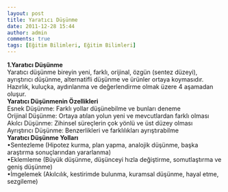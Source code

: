 ```yaml
---
layout: post
title: Yaratıcı Düşünme
date: 2011-12-28 15:44
author: admin
comments: true
tags: [Eğitim Bilimleri, Eğitim Bilimleri]
---
```

<div>
<div>
<div>
<div><strong>1.Yaratıcı Düşünme </strong></div>
<div></div>
<div>Yaratıcı düşünme bireyin yeni, farklı, orijinal, özgün (sentez düzeyi), ayrıştırıcı düşünme, alternatifli düşünme ve ürünler ortaya koymasıdır. Hazırlık, kuluçka, aydınlanma ve değerlendirme olmak üzere 4 aşamadan oluşur.</div>
<div></div>
<div><strong>Yaratıcı Düşünmenin Özellikleri </strong></div>
<div></div>
<div>Esnek Düşünme: Farklı yollar düşünebilme ve bunları deneme</div>
<div>Orijinal Düşünme: Ortaya atılan yolun yeni ve mevcutlardan farklı olması</div>
<div>Akılcı Düşünme: Zihinsel süreçlerin çok yönlü ve üst düzey olması</div>
<div>Ayrıştırıcı Düşünme: Benzerlikleri ve farklılıkları ayrıştırabilme</div>
<div></div>
<div><strong>Yaratıcı Düşünme Yolları </strong></div>
<div></div>
<div>•Sentezleme (Hipotez kurma, plan yapma, analojik düşünme, başka araştırma sonuçlarından yararlanma)</div>
<div>•Eklemleme (Büyük düşünme, düşünceyi hızla değiştirme, somutlaştırma ve geniş düşünme)</div>
<div>•İmgelemek (Akılcılık, kestirimde bulunma, kuramsal düşünme, hayal etme, sezgileme)</div>
</div>
</div>
</div>
